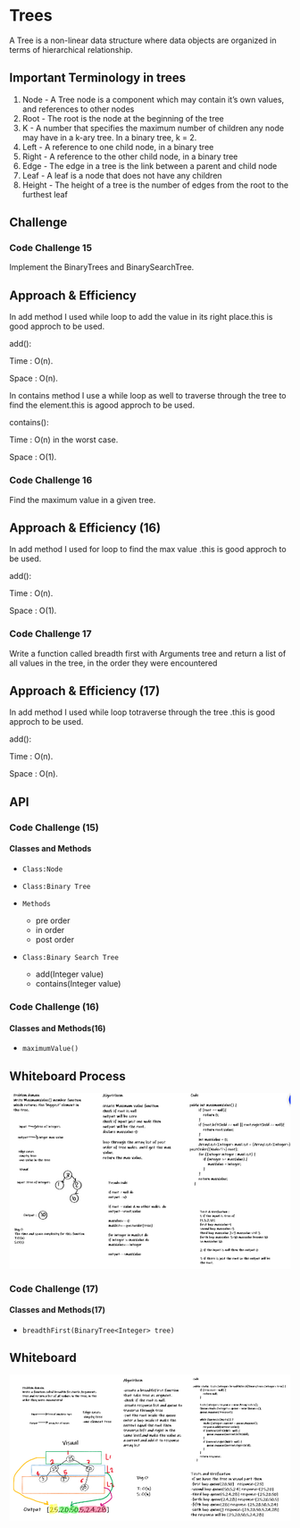 # Trees
<!-- Short summary or background information -->
A Tree is a non-linear data structure where data objects are organized in terms of hierarchical relationship.

## Important Terminology in trees

1. Node - A Tree node is a component which may contain it’s own values, and references to other nodes
2. Root - The root is the node at the beginning of the tree
3. K - A number that specifies the maximum number of children any node may have in a k-ary tree. In a binary tree, k = 2.
4. Left - A reference to one child node, in a binary tree
5. Right - A reference to the other child node, in a binary tree
6. Edge - The edge in a tree is the link between a parent and child node
7. Leaf - A leaf is a node that does not have any children
8. Height - The height of a tree is the number of edges from the root to the furthest leaf

## Challenge
<!-- Description of the challenge -->
### Code Challenge 15

Implement the BinaryTrees and BinarySearchTree.

## Approach & Efficiency
<!-- What approach did you take? Why? What is the Big O space/time for this approach? -->
In add method I used while loop to add the value in its right place.this is good approch to be used.

add():

Time : O(n).

Space : O(n).

In contains method I use a while loop as well to traverse through the tree to find the element.this is agood approch to be used.

contains():

Time : O(n) in the worst case.

Space : O(1).

### Code Challenge 16

Find the maximum value in a given tree.

## Approach & Efficiency (16)
<!-- What approach did you take? Why? What is the Big O space/time for this approach? -->
In add method I used for loop to find the  max value .this is good approch to be used.

add():

Time : O(n).

Space : O(1).

### Code Challenge 17

Write a function called breadth first with Arguments tree and return a list of all values in the tree, in the order they were encountered

## Approach & Efficiency (17)
<!-- What approach did you take? Why? What is the Big O space/time for this approach? -->
In add method I used while loop totraverse through the tree .this is good approch to be used.

add():

Time : O(n).

Space : O(n).

## API
<!-- Description of each method publicly available in each of your trees -->
### Code Challenge (15)

#### Classes and Methods

* `Class:Node`

* `Class:Binary Tree`
* `Methods`
  * pre order
  * in order
  * post order

* `Class:Binary Search Tree`
  * add(Integer value)
  * contains(Integer value)

### Code Challenge (16)

#### Classes and Methods(16)

* `maximumValue()`

## Whiteboard Process
<!-- Embedded whiteboard image -->

![code challenge 16](img/codechallenge16.png)

### Code Challenge (17)

#### Classes and Methods(17)

* `breadthFirst(BinaryTree<Integer> tree)`

## Whiteboard
<!-- Embedded whiteboard image -->

![code challenge 17](img/codechalenge17.png)